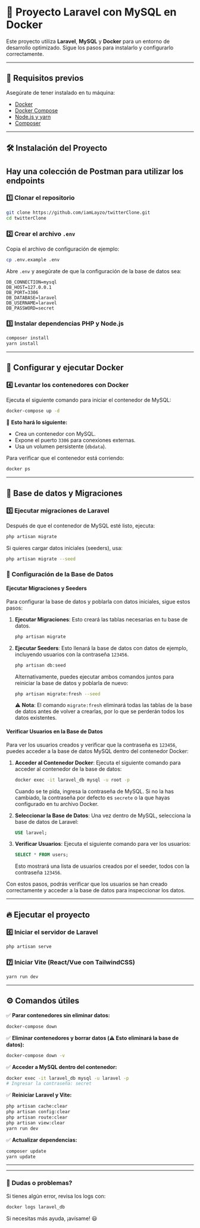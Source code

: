 # 🚀 Proyecto Laravel con MySQL en Docker

Este proyecto utiliza **Laravel**, **MySQL** y **Docker** para un entorno de desarrollo optimizado. Sigue los pasos para instalarlo y configurarlo correctamente.

---

## 📌 Requisitos previos

Asegúrate de tener instalado en tu máquina:
- [Docker](https://www.docker.com/get-started)
- [Docker Compose](https://docs.docker.com/compose/install/)
- [Node.js y yarn](https://nodejs.org/)
- [Composer](https://getcomposer.org/)

---

## 🛠 Instalación del Proyecto

## Hay una colección de Postman para utilizar los endpoints 

### 1️⃣ Clonar el repositorio
```sh
git clone https://github.com/iamLayzo/twitterClone.git
cd twitterClone
```

### 2️⃣ Crear el archivo `.env`
Copia el archivo de configuración de ejemplo:
```sh
cp .env.example .env
```
Abre `.env` y asegúrate de que la configuración de la base de datos sea:
```env
DB_CONNECTION=mysql
DB_HOST=127.0.0.1
DB_PORT=3306
DB_DATABASE=laravel
DB_USERNAME=laravel
DB_PASSWORD=secret
```

### 3️⃣ Instalar dependencias PHP y Node.js
```sh
composer install
yarn install
```

---

## 🐳 **Configurar y ejecutar Docker**

### 4️⃣ Levantar los contenedores con Docker
Ejecuta el siguiente comando para iniciar el contenedor de MySQL:
```sh
docker-compose up -d
```
📌 **Esto hará lo siguiente:**
- Crea un contenedor con MySQL.
- Expone el puerto `3306` para conexiones externas.
- Usa un volumen persistente (`dbdata`).

Para verificar que el contenedor está corriendo:
```sh
docker ps
```

---

## 📂 **Base de datos y Migraciones**

### 5️⃣ Ejecutar migraciones de Laravel
Después de que el contenedor de MySQL esté listo, ejecuta:
```sh
php artisan migrate
```
Si quieres cargar datos iniciales (seeders), usa:
```sh
php artisan migrate --seed
```

### 🚀 Configuración de la Base de Datos

#### Ejecutar Migraciones y Seeders

Para configurar la base de datos y poblarla con datos iniciales, sigue estos pasos:

1. **Ejecutar Migraciones**: Esto creará las tablas necesarias en tu base de datos.
   
   ```sh
   php artisan migrate
   ```

2. **Ejecutar Seeders**: Esto llenará la base de datos con datos de ejemplo, incluyendo usuarios con la contraseña `123456`.

   ```sh
   php artisan db:seed
   ```

   Alternativamente, puedes ejecutar ambos comandos juntos para reiniciar la base de datos y poblarla de nuevo:

   ```sh
   php artisan migrate:fresh --seed
   ```

   ⚠️ **Nota**: El comando `migrate:fresh` eliminará todas las tablas de la base de datos antes de volver a crearlas, por lo que se perderán todos los datos existentes.

#### Verificar Usuarios en la Base de Datos

Para ver los usuarios creados y verificar que la contraseña es `123456`, puedes acceder a la base de datos MySQL dentro del contenedor Docker:

1. **Acceder al Contenedor Docker**: Ejecuta el siguiente comando para acceder al contenedor de la base de datos:

   ```sh
   docker exec -it laravel_db mysql -u root -p
   ```

   Cuando se te pida, ingresa la contraseña de MySQL. Si no la has cambiado, la contraseña por defecto es `secrete` o la que hayas configurado en tu archivo Docker.

2. **Seleccionar la Base de Datos**: Una vez dentro de MySQL, selecciona la base de datos de Laravel:

   ```sql
   USE laravel;
   ```

3. **Verificar Usuarios**: Ejecuta el siguiente comando para ver los usuarios:

   ```sql
   SELECT * FROM users;
   ```

   Esto mostrará una lista de usuarios creados por el seeder, todos con la contraseña `123456`.

Con estos pasos, podrás verificar que los usuarios se han creado correctamente y acceder a la base de datos para inspeccionar los datos.

---

## 🔥 **Ejecutar el proyecto**

### 6️⃣ Iniciar el servidor de Laravel
```sh
php artisan serve
```

### 7️⃣ Iniciar Vite (React/Vue con TailwindCSS)
```sh
yarn run dev
```

---

## ⚙️ **Comandos útiles**

✅ **Parar contenedores sin eliminar datos:**
```sh
docker-compose down
```

✅ **Eliminar contenedores y borrar datos (⚠️ Esto eliminará la base de datos):**
```sh
docker-compose down -v
```

✅ **Acceder a MySQL dentro del contenedor:**
```sh
docker exec -it laravel_db mysql -u laravel -p
# Ingresar la contraseña: secret
```

✅ **Reiniciar Laravel y Vite:**
```sh
php artisan cache:clear
php artisan config:clear
php artisan route:clear
php artisan view:clear
yarn run dev
```

✅ **Actualizar dependencias:**
```sh
composer update
yarn update
```

---

---

### 📢 **Dudas o problemas?**
Si tienes algún error, revisa los logs con:
```sh
docker logs laravel_db
```
Si necesitas más ayuda, ¡avísame! 😃

